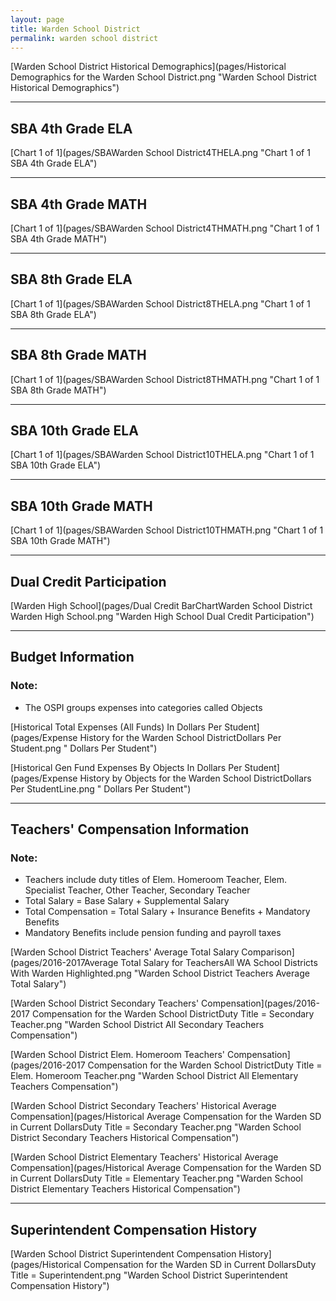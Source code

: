 ```yaml
---
layout: page
title: Warden School District
permalink: warden school district
---
```



[Warden School District Historical Demographics](pages/Historical Demographics for the Warden School District.png "Warden School District Historical Demographics")

___

## SBA 4th Grade ELA

[Chart 1 of 1](pages/SBAWarden School District4THELA.png "Chart 1 of 1 SBA 4th Grade ELA")


___

## SBA 4th Grade MATH

[Chart 1 of 1](pages/SBAWarden School District4THMATH.png "Chart 1 of 1 SBA 4th Grade MATH")


___

## SBA 8th Grade ELA

[Chart 1 of 1](pages/SBAWarden School District8THELA.png "Chart 1 of 1 SBA 8th Grade ELA")


___

## SBA 8th Grade MATH

[Chart 1 of 1](pages/SBAWarden School District8THMATH.png "Chart 1 of 1 SBA 8th Grade MATH")


___

## SBA 10th Grade ELA

[Chart 1 of 1](pages/SBAWarden School District10THELA.png "Chart 1 of 1 SBA 10th Grade ELA")


___

## SBA 10th Grade MATH

[Chart 1 of 1](pages/SBAWarden School District10THMATH.png "Chart 1 of 1 SBA 10th Grade MATH")


___

## Dual Credit Participation

[Warden High School](pages/Dual Credit BarChartWarden School District Warden High School.png "Warden High School Dual Credit Participation")


___

## Budget Information
### Note:
- The OSPI groups expenses into categories called Objects

[Historical Total Expenses (All Funds) In Dollars Per Student](pages/Expense History for the Warden School DistrictDollars Per Student.png " Dollars Per Student")

[Historical Gen Fund Expenses By Objects In Dollars Per Student](pages/Expense History by Objects for the Warden School DistrictDollars Per StudentLine.png " Dollars Per Student")


___

## Teachers' Compensation Information
### Note:
- Teachers include duty titles of Elem. Homeroom Teacher, Elem. Specialist Teacher, Other Teacher, Secondary Teacher
- Total Salary = Base Salary + Supplemental Salary
- Total Compensation = Total Salary + Insurance Benefits + Mandatory Benefits
- Mandatory Benefits include pension funding and payroll taxes

[Warden School District Teachers' Average Total Salary Comparison](pages/2016-2017Average Total Salary for TeachersAll WA School Districts With Warden Highlighted.png "Warden School District Teachers Average Total Salary")

[Warden School District Secondary Teachers' Compensation](pages/2016-2017 Compensation for the Warden School DistrictDuty Title = Secondary Teacher.png "Warden School District All Secondary Teachers Compensation")

[Warden School District Elem. Homeroom Teachers' Compensation](pages/2016-2017 Compensation for the Warden School DistrictDuty Title = Elem. Homeroom Teacher.png "Warden School District All Elementary Teachers Compensation")

[Warden School District Secondary Teachers' Historical Average Compensation](pages/Historical Average Compensation for the Warden SD in Current DollarsDuty Title = Secondary Teacher.png "Warden School District Secondary Teachers Historical Compensation")

[Warden School District Elementary Teachers' Historical Average Compensation](pages/Historical Average Compensation for the Warden SD in Current DollarsDuty Title = Elementary Teacher.png "Warden School District Elementary Teachers Historical Compensation")


___

## Superintendent Compensation History

[Warden School District Superintendent Compensation History](pages/Historical Compensation for the Warden SD in Current DollarsDuty Title = Superintendent.png "Warden School District Superintendent Compensation History")

